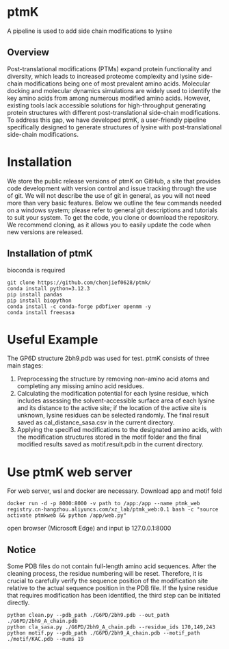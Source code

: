 # ptmK
A pipeline is used to add side chain modifications to lysine

## Overview
Post-translational modifications (PTMs) expand protein functionality and diversity, which leads to increased proteome complexity and lysine side-chain modifications being one of most prevalent amino acids. Molecular docking and molecular dynamics simulations are widely used to identify the key amino acids from among numerous modified amino acids. However, existing tools lack accessible solutions for high-throughput generating protein structures with different post-translational side-chain modifications. To address this gap, we have developed ptmK, a user-friendly pipeline specifically designed to generate structures of lysine with post-translational side-chain modifications.

# Installation
We store the public release versions of ptmK on GitHub, a site that provides code development with version control and issue tracking through the use of git. We will not describe the use of git in general, as you will not need more than very basic features. Below we outline the few commands needed on a windows system; please refer to general git descriptions and tutorials to suit your system. To get the code, you clone or download the repository. We recommend cloning, as it allows you to easily update the code when new versions are released.
## Installation of ptmK
bioconda is required
```
git clone https://github.com/chenjief0628/ptmk/
conda install python=3.12.3
pip install pandas
pip install biopython
conda install -c conda-forge pdbfixer openmm -y
conda install freesasa
```
# Useful Example
The GP6D structure 2bh9.pdb was used for test. 
ptmK consists of three main stages: 
1. Preprocessing the structure by removing non-amino acid atoms and completing any missing amino acid residues.
2. Calculating the modification potential for each lysine residue, which includes assessing the solvent-accessible surface area of each lysine and its distance to the active site; if the location of the active site is unknown, lysine residues can be selected randomly. The final result saved as cal_distance_sasa.csv in the current directory.
3. Applying the specified modifications to the designated amino acids, with the modification structures stored in the motif folder and the final modified results saved as motif.result.pdb in the current directory.

# Use ptmK web server
For web server, wsl and docker are necessary. 
Download app and motif fold
```
docker run -d -p 8000:8000 -v path to /app:/app --name ptmk_web registry.cn-hangzhou.aliyuncs.com/xz_lab/ptmk_web:0.1 bash -c "source activate ptmkweb && python /app/web.py"
```
open browser (Microsoft Edge) and input ip 127.0.0.1:8000


## Notice
Some PDB files do not contain full-length amino acid sequences. After the cleaning process, the residue numbering will be reset. Therefore, it is crucial to carefully verify the sequence position of the modification site relative to the actual sequence position in the PDB file. If the lysine residue that requires modification has been identified, the third step can be initiated directly.
```
python clean.py --pdb_path ./G6PD/2bh9.pdb --out_path ./G6PD/2bh9_A_chain.pdb
python cla_sasa.py ./G6PD/2bh9_A_chain.pdb --residue_ids 170,149,243
python motif.py --pdb_path ./G6PD/2bh9_A_chain.pdb --motif_path ./motif/KAC.pdb --nums 19
```
